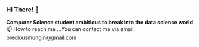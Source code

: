 ### Hi There! 👋
**Computer Science student ambitious to break into the data science world** <br>
📫 How to reach me ...You can contact me via email: preciousmungin@gmail.com

 <!--- 💞️ I’m looking to collaborate on ...
 - 👀 2 things I love to do is working in coding projects and gardening
- 🌱 I’m currently studying computer science with a focus in data science--->

<!---
Premun33/Premun33 is a ✨ special ✨ repository because its `README.md` (this file) appears on your GitHub profile.
You can click the Preview link to take a look at your changes.
--->

